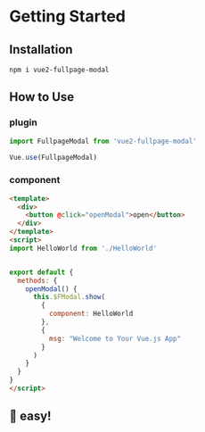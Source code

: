 # Getting Started
## Installation
```shell
npm i vue2-fullpage-modal
```
## How to Use
### plugin

```javascript
import FullpageModal from 'vue2-fullpage-modal'

Vue.use(FullpageModal)
```

### component
```html
<template>
  <div>
    <button @click="openModal">open</button>
  </div>
</template>
<script>
import HelloWorld from './HelloWorld'


export default {
  methods: {
    openModal() {
      this.$FModal.show(
        { 
          component: HelloWorld 
        }, 
        { 
          msg: "Welcome to Your Vue.js App" 
        }
      )
    }
  }
}
</script>
```

<h2 class="no-border-bottom"> 🎉 easy! </h2>
  <modal-getting-started />
<style>
.no-border-bottom {
  border-bottom: none;
}
</style>